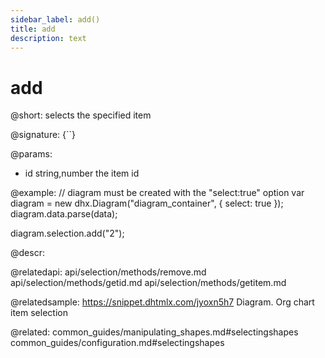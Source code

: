 ```yaml
---
sidebar_label: add()
title: add
description: text
---
```


# add

@short: selects the specified item

@signature: {``}

@params:
- id		string,number		the item id


@example:
// diagram must be created with the "select:true" option
var diagram = new dhx.Diagram("diagram_container", { select: true });
diagram.data.parse(data);

diagram.selection.add("2");


@descr:


@relatedapi:
	api/selection/methods/remove.md
	api/selection/methods/getid.md
    api/selection/methods/getitem.md
	
@relatedsample:	https://snippet.dhtmlx.com/jyoxn5h7	Diagram. Org chart item selection

@related:
	common_guides/manipulating_shapes.md#selectingshapes
	common_guides/configuration.md#selectingshapes